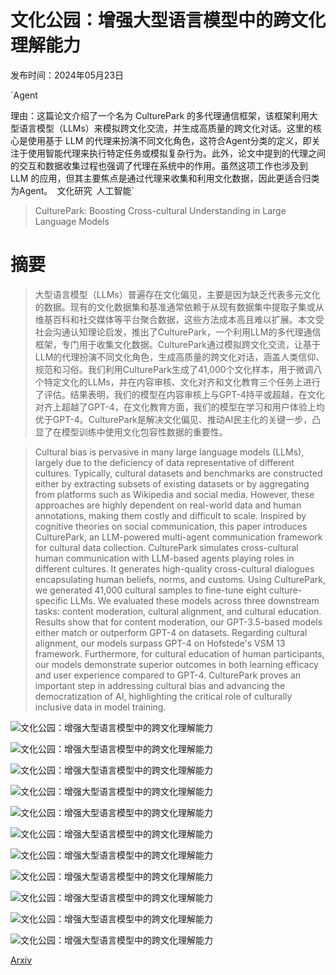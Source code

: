 # 文化公园：增强大型语言模型中的跨文化理解能力

发布时间：2024年05月23日

`Agent

理由：这篇论文介绍了一个名为 CulturePark 的多代理通信框架，该框架利用大型语言模型（LLMs）来模拟跨文化交流，并生成高质量的跨文化对话。这里的核心是使用基于 LLM 的代理来扮演不同文化角色，这符合Agent分类的定义，即关注于使用智能代理来执行特定任务或模拟复杂行为。此外，论文中提到的代理之间的交互和数据收集过程也强调了代理在系统中的作用。虽然这项工作也涉及到 LLM 的应用，但其主要焦点是通过代理来收集和利用文化数据，因此更适合归类为Agent。` `文化研究` `人工智能`

> CulturePark: Boosting Cross-cultural Understanding in Large Language Models

# 摘要

> 大型语言模型（LLMs）普遍存在文化偏见，主要是因为缺乏代表多元文化的数据。现有的文化数据集和基准通常依赖于从现有数据集中提取子集或从维基百科和社交媒体等平台聚合数据，这些方法成本高且难以扩展。本文受社会沟通认知理论启发，推出了CulturePark，一个利用LLM的多代理通信框架，专门用于收集文化数据。CulturePark通过模拟跨文化交流，让基于LLM的代理扮演不同文化角色，生成高质量的跨文化对话，涵盖人类信仰、规范和习俗。我们利用CulturePark生成了41,000个文化样本，用于微调八个特定文化的LLMs，并在内容审核、文化对齐和文化教育三个任务上进行了评估。结果表明，我们的模型在内容审核上与GPT-4持平或超越，在文化对齐上超越了GPT-4，在文化教育方面，我们的模型在学习和用户体验上均优于GPT-4。CulturePark是解决文化偏见、推动AI民主化的关键一步，凸显了在模型训练中使用文化包容性数据的重要性。

> Cultural bias is pervasive in many large language models (LLMs), largely due to the deficiency of data representative of different cultures. Typically, cultural datasets and benchmarks are constructed either by extracting subsets of existing datasets or by aggregating from platforms such as Wikipedia and social media. However, these approaches are highly dependent on real-world data and human annotations, making them costly and difficult to scale. Inspired by cognitive theories on social communication, this paper introduces CulturePark, an LLM-powered multi-agent communication framework for cultural data collection. CulturePark simulates cross-cultural human communication with LLM-based agents playing roles in different cultures. It generates high-quality cross-cultural dialogues encapsulating human beliefs, norms, and customs. Using CulturePark, we generated 41,000 cultural samples to fine-tune eight culture-specific LLMs. We evaluated these models across three downstream tasks: content moderation, cultural alignment, and cultural education. Results show that for content moderation, our GPT-3.5-based models either match or outperform GPT-4 on datasets. Regarding cultural alignment, our models surpass GPT-4 on Hofstede's VSM 13 framework. Furthermore, for cultural education of human participants, our models demonstrate superior outcomes in both learning efficacy and user experience compared to GPT-4. CulturePark proves an important step in addressing cultural bias and advancing the democratization of AI, highlighting the critical role of culturally inclusive data in model training.

![文化公园：增强大型语言模型中的跨文化理解能力](../../../paper_images/2405.15145/x1.png)

![文化公园：增强大型语言模型中的跨文化理解能力](../../../paper_images/2405.15145/x2.png)

![文化公园：增强大型语言模型中的跨文化理解能力](../../../paper_images/2405.15145/x3.png)

![文化公园：增强大型语言模型中的跨文化理解能力](../../../paper_images/2405.15145/x5.png)

![文化公园：增强大型语言模型中的跨文化理解能力](../../../paper_images/2405.15145/x6.png)

![文化公园：增强大型语言模型中的跨文化理解能力](../../../paper_images/2405.15145/x7.png)

![文化公园：增强大型语言模型中的跨文化理解能力](../../../paper_images/2405.15145/x8.png)

![文化公园：增强大型语言模型中的跨文化理解能力](../../../paper_images/2405.15145/x9.png)

![文化公园：增强大型语言模型中的跨文化理解能力](../../../paper_images/2405.15145/x10.png)

![文化公园：增强大型语言模型中的跨文化理解能力](../../../paper_images/2405.15145/x11.png)

![文化公园：增强大型语言模型中的跨文化理解能力](../../../paper_images/2405.15145/x12.png)

[Arxiv](https://arxiv.org/abs/2405.15145)